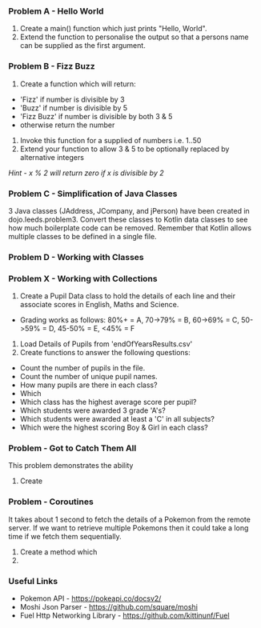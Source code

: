 
### Problem A - Hello World
1. Create a main() function which just prints "Hello, World".
1. Extend the function to personalise the output so that a persons name can be supplied as the first argument.

### Problem B - Fizz Buzz
1. Create a function which will return:
  - 'Fizz' if number is divisible by 3
  - 'Buzz' if number is divisible by 5
  - 'Fizz Buzz' if number is divisible by both 3 & 5
  - otherwise return the number
1.  Invoke this function for a supplied of numbers i.e. 1..50
1. Extend your function to allow 3 & 5 to be optionally replaced by alternative integers

*Hint - x % 2 will return zero if x is divisible by 2*

### Problem C - Simplification of Java Classes
3 Java classes (JAddress, JCompany, and jPerson) have been created in dojo.leeds.problem3.
Convert these classes to Kotlin data classes to see how much boilerplate code can be removed.
Remember that Kotlin allows multiple classes to be defined in a single file.

### Problem D - Working with Classes




### Problem X - Working with Collections
1. Create a Pupil Data class to hold the details of each line and their associate scores in English, Maths and Science.
  - Grading works as follows: 80%+ = A, 70->79% = B, 60->69% = C, 50->59% = D, 45-50% = E, <45% = F
1. Load Details of Pupils from 'endOfYearsResults.csv'
1. Create functions to answer the following questions:
  - Count the number of pupils in the file.
  - Count the number of unique pupil names.
  - How many pupils are there in each class?
  - Which
  - Which class has the highest average score per pupil?
  - Which students were awarded 3 grade 'A's?
  - Which students were awarded at least a 'C' in all subjects?
  - Which were the highest scoring Boy & Girl in each class?


### Problem - Got to Catch Them All
This problem demonstrates the ability 
1. Create 

### Problem - Coroutines
It takes about 1 second to fetch the details of a Pokemon from the remote server.  If we want to retrieve multiple Pokemons then
 it could take a long time if we fetch them sequentially.
1. Create a method which 
1. 


### Useful Links

- Pokemon API - https://pokeapi.co/docsv2/
- Moshi Json Parser - https://github.com/square/moshi
- Fuel Http Networking Library - https://github.com/kittinunf/Fuel
